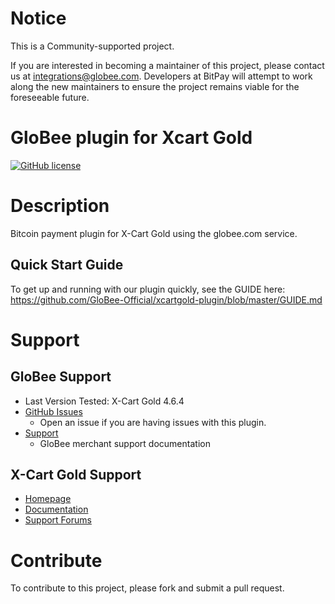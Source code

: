 # Notice

This is a Community-supported project.

If you are interested in becoming a maintainer of this project, please contact us at integrations@globee.com. Developers at BitPay will attempt to work along the new maintainers to ensure the project remains viable for the foreseeable future.

# GloBee plugin for Xcart Gold

[![GitHub license](https://img.shields.io/badge/license-MIT-blue.svg?style=flat-square)](https://raw.githubusercontent.com/GloBee-Official/xcartgold-plugin/master/LICENSE)

# Description

Bitcoin payment plugin for X-Cart Gold using the globee.com service.


## Quick Start Guide

To get up and running with our plugin quickly, see the GUIDE here: https://github.com/GloBee-Official/xcartgold-plugin/blob/master/GUIDE.md



# Support

## GloBee Support

* Last Version Tested: X-Cart Gold 4.6.4
* [GitHub Issues](https://github.com/GloBee-Official/xcartgold-plugin/issues)
  * Open an issue if you are having issues with this plugin.
* [Support](https://help.globee.com)
  * GloBee merchant support documentation

## X-Cart Gold Support

* [Homepage](http://www.x-cart.com/ecommerce-software.html)
* [Documentation](http://kb.x-cart.com/display/XDD/Definitive+guide)
* [Support Forums](http://forum.x-cart.com)

# Contribute

To contribute to this project, please fork and submit a pull request.